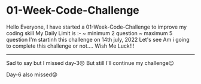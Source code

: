 # 01-Week-Code-Challenge
Hello Everyone, 
I have started a 01-Week-Code-Challenge to improve my coding skill
My Daily Limit is :-
  ~ minimum 2 question
  ~ maximum 5 question
 I'm startinh this challenge on 14th july, 2022
 Let's see Am i going to complete this challenge or not....
 Wish Me Luck!!!

******************************************
Sad to say but I missed day-3😞
But still I'll continue my challenge😉

Day-6 also missed😞
